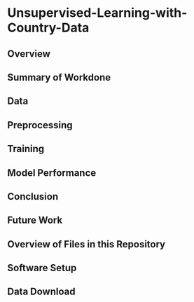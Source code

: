 # Unsupervised-Learning-with-Country-Data

## Overview 

## Summary of Workdone 

## Data 

## Preprocessing 

## Training 

## Model Performance 

## Conclusion 

## Future Work 

## Overview of Files in this Repository 

## Software Setup 

## Data Download 
